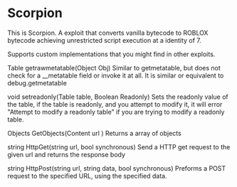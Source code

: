 # Scorpion


This is Scorpion. A exploit that converts vanilla bytecode to ROBLOX bytecode achieving 
unrestricted script execution at a identity of 7. 

Supports custom implementations that you might find in other exploits.

Table getrawmetatable(Object Obj)
Similar to getmetatable, but does not check for a __metatable field or invoke it at all. It is similar or equivalent to debug.getmetatable

void setreadonly(Table table, Boolean Readonly)
Sets the readonly value of the table, if the table is readonly, and you attempt to modify it,
it will error "Attempt to modify a readonly table" if you are trying to modify a readonly table.

Objects GetObjects(Content url )
Returns a array of objects

string HttpGet(string url, bool synchronous)
Send a HTTP get request to the given url and returns the response body

string HttpPost(string url, string data, bool synchronous)
Preforms a POST request to the specified URL, using the specified data.
